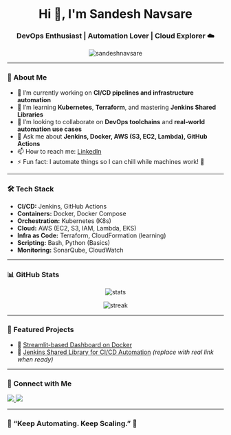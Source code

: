 <h1 align="center">Hi 👋, I'm Sandesh Navsare</h1>
<h3 align="center">DevOps Enthusiast | Automation Lover | Cloud Explorer ☁️</h3>

<p align="center">
  <img src="https://komarev.com/ghpvc/?username=sandeshnavsare&label=Profile%20views&color=0e75b6&style=flat" alt="sandeshnavsare" />
</p>

---

### 💫 About Me
- 🔭 I’m currently working on **CI/CD pipelines and infrastructure automation**
- 🌱 I’m learning **Kubernetes**, **Terraform**, and mastering **Jenkins Shared Libraries**
- 👯 I’m looking to collaborate on **DevOps toolchains** and **real-world automation use cases**
- 💬 Ask me about **Jenkins, Docker, AWS (S3, EC2, Lambda), GitHub Actions**
- 📫 How to reach me: [LinkedIn](https://www.linkedin.com/in/sandeshnavsare/)
- ⚡ Fun fact: I automate things so I can chill while machines work! 🤖

---

### 🛠️ Tech Stack

- **CI/CD:** Jenkins, GitHub Actions  
- **Containers:** Docker, Docker Compose  
- **Orchestration:** Kubernetes (K8s)  
- **Cloud:** AWS (EC2, S3, IAM, Lambda, EKS)  
- **Infra as Code:** Terraform, CloudFormation (learning)  
- **Scripting:** Bash, Python (Basics)  
- **Monitoring:** SonarQube, CloudWatch  

---

### 📊 GitHub Stats

<p align="center">
  <img src="https://github-readme-stats.vercel.app/api?username=sandeshnavsare&show_icons=true&theme=radical" alt="stats" />
</p>

<p align="center">
  <img src="https://github-readme-streak-stats.herokuapp.com/?user=sandeshnavsare&theme=radical" alt="streak" />
</p>

---

### 📌 Featured Projects

- 🚀 [Streamlit-based Dashboard on Docker](https://github.com/sandeshnavsare/streamlit_application)  
- 🧪 [Jenkins Shared Library for CI/CD Automation](#) *(replace with real link when ready)*

---

### 💬 Connect with Me

<p align="left">
  <a href="https://linkedin.com/in/sandeshnavsare" target="_blank">
    <img src="https://img.shields.io/badge/LinkedIn-blue?style=for-the-badge&logo=linkedin" />
  </a>
  <a href="mailto:sandeshnavsare@gmail.com" target="_blank">
    <img src="https://img.shields.io/badge/Gmail-D14836?style=for-the-badge&logo=gmail&logoColor=white" />
  </a>
</p>

---

### 🧠 “Keep Automating. Keep Scaling.” 🚀

